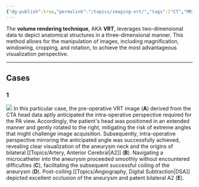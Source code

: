 ```yaml
---
{"dg-publish":true,"permalink":"/topics/imaging-vrt/","tags":["CT","MRI"],"created":"2024-02-28T13:25:55.845-08:00","updated":"2024-02-28T15:13:57.414-08:00"}
---
```



The **volume rendering technique**, AKA **VRT**, leverages two-dimensional data to depict anatomical structures in a three-dimensional manner. This method allows for the manipulation of images, including magnification, windowing, cropping, and rotation, to achieve the most advantageous visualization perspective. 

---

## Cases

### 1

![](https://i.imgur.com/xuD4PBi.jpeg)
In this particular case, the pre-operative VRT image (**A**) derived from the CTA head data aptly anticipated the intra-operative perspective required for the PA view. Accordingly, the patient's head was positioned in an extended manner and gently rotated to the right, mitigating the risk of extreme angles that might challenge image acquisition. Subsequently, intra-operative perspective mirroring the anticipated angle was successfully achieved, revealing clear visualization of the aneurysm neck and the origins of bilateral [[Topics/Artery, Anterior Cerebral\|A2]] (**B**). Navigating a microcatheter into the aneurysm proceeded smoothly without encountered difficulties (**C**), facilitating the subsequent successful coiling of the aneurysm (**D**). Post-coiling [[Topics/Angiography, Digital Subtraction\|DSA]] depicted excellent occlusion of the aneurysm and patent bilateral A2 (**E**). 
